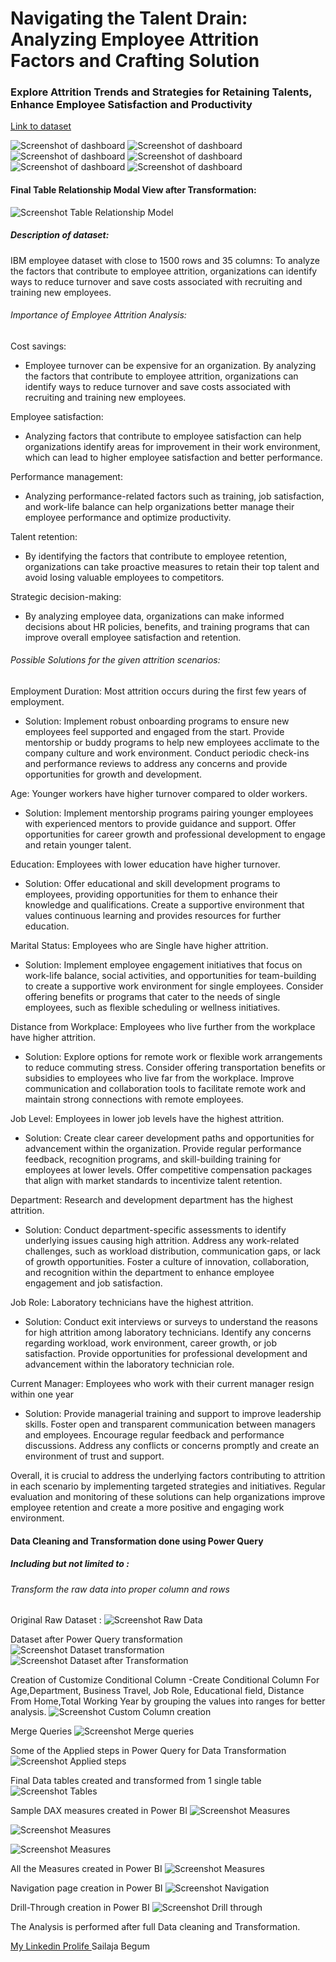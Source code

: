 # Navigating the Talent Drain: Analyzing Employee Attrition Factors and Crafting Solution

### Explore Attrition Trends and Strategies for Retaining Talents, Enhance Employee Satisfaction and Productivity

[Link to dataset](https://www.kaggle.com/datasets/rohitsahoo/employee?select=train.csv)

![Screenshot of dashboard](https://imgur.com/fWuU5en.jpg)
![Screenshot of dashboard](https://imgur.com/cAhYCWC.jpg)
![Screenshot of dashboard](https://imgur.com/8XkWBja.jpg)
![Screenshot of dashboard](https://imgur.com/GH6Xgva.jpg)
![Screenshot of dashboard](https://imgur.com/zBIVB7X.jpg)
![Screenshot of dashboard](https://imgur.com/mplUqP4.jpg)



#### Final Table Relationship Modal View after Transformation:

![Screenshot Table Relationship Model ](https://imgur.com/6Umjt8C.jpg)



##### Description of dataset:
IBM employee dataset with close to 1500 rows and 35 columns:
To analyze the factors that contribute to employee attrition, organizations can identify ways to reduce turnover and save costs associated with recruiting and training new employees.

###### Importance of Employee Attrition Analysis:
Cost savings:

- Employee turnover can be expensive for an organization. By analyzing the factors that contribute to employee attrition, organizations can identify ways to reduce turnover and save costs associated with recruiting and training new employees.

Employee satisfaction: 

- Analyzing factors that contribute to employee satisfaction can help organizations identify areas for improvement in their work environment, which can lead to higher employee satisfaction and better performance.

Performance management:
 - Analyzing performance-related factors such as training, job satisfaction, and work-life balance can help organizations better manage their employee performance and optimize productivity.
 
Talent retention: 

- By identifying the factors that contribute to employee retention, organizations can take proactive measures to retain their top talent and avoid losing valuable employees to competitors.

Strategic decision-making: 

- By analyzing employee data, organizations can make informed decisions about HR policies, benefits, and training programs that can improve overall employee satisfaction and retention.

###### Possible Solutions for the given attrition scenarios:

Employment Duration: Most attrition occurs during the first few years of employment.

- Solution: Implement robust onboarding programs to ensure new employees feel supported and engaged from the start. Provide mentorship or buddy programs to help new employees acclimate to the company culture and work environment. Conduct periodic check-ins and performance reviews to address any concerns and provide opportunities for growth and development.

Age: Younger workers have higher turnover compared to older workers.

- Solution: Implement mentorship programs pairing younger employees with experienced mentors to provide guidance and support. Offer opportunities for career growth and professional development to engage  and retain younger talent.

Education: Employees with lower education have higher turnover.

- Solution: Offer educational and skill development programs to employees, providing opportunities for them to enhance their knowledge and qualifications. Create a supportive environment that values continuous learning and provides resources for further education.

Marital Status: Employees who are Single have higher attrition.

- Solution: Implement employee engagement initiatives that focus on work-life balance, social activities, and opportunities for team-building to create a supportive work environment for single employees. Consider offering benefits or programs that cater to the needs of single employees, such as flexible scheduling or wellness initiatives.

Distance from Workplace: Employees who live further from the workplace have higher attrition.

 - Solution: Explore options for remote work or flexible work arrangements to reduce commuting stress. Consider offering transportation benefits or subsidies to employees who live far from the workplace. Improve communication and collaboration tools to facilitate remote work and maintain strong connections with remote employees.

Job Level: Employees in lower job levels have the highest attrition.

- Solution: Create clear career development paths and opportunities for advancement within the organization. Provide regular performance feedback, recognition programs, and skill-building training for employees at lower levels. Offer competitive compensation packages that align with market standards to incentivize talent retention.

Department: Research and development department has the highest attrition.

- Solution: Conduct department-specific assessments to identify underlying issues causing high attrition. Address any work-related challenges, such as workload distribution, communication gaps, or lack of growth opportunities. Foster a culture of innovation, collaboration, and recognition within the department to enhance employee engagement and job satisfaction.

Job Role: Laboratory technicians have the highest attrition.

- Solution: Conduct exit interviews or surveys to understand the reasons for high attrition among laboratory technicians. Identify any concerns regarding workload, work environment, career growth, or job satisfaction. Provide opportunities for professional development and advancement within the laboratory technician role.


Current Manager: Employees who work with their current manager resign within one year

- Solution: Provide managerial training and support to improve leadership skills. Foster open and transparent communication between managers and employees. Encourage regular feedback and performance discussions. Address any conflicts or concerns promptly and create an environment of trust and support.

Overall, it is crucial to address the underlying factors contributing to attrition in each scenario by implementing targeted strategies and initiatives. Regular evaluation and monitoring of these solutions can help organizations improve employee retention and create a more positive and engaging work environment.

#### Data Cleaning and Transformation done using Power Query 
##### Including but not limited to :

###### Transform the raw data into proper column and rows
Original Raw Dataset :
![Screenshot Raw Data ](https://imgur.com/D6kxFMG.jpg)

Dataset after Power Query transformation
![ Screenshot Dataset transformation](https://imgur.com/yItH7UB.jpg)
![Screenshot Dataset after Transformation](https://imgur.com/ifNBTaQ.jpg)

Creation of Customize Conditional Column -Create Conditional Column For Age,Department, Business Travel, Job Role, Educational field, Distance From Home,Total Working Year by grouping the values into ranges for better analysis.
![ Screenshot Custom Column creation](https://imgur.com/2fJ40Ji.jpg)

Merge Queries
![ Screenshot Merge queries](https://imgur.com/R48qU2S.jpg)

Some of the Applied steps in Power Query for Data Transformation
![ Screenshot Applied steps](https://imgur.com/PGMqWRW.jpg)

Final Data tables created and transformed from 1 single table
![ Screenshot Tables](https://imgur.com/T6dVrdp.jpg)

Sample DAX measures created in Power BI
![ Screenshot Measures](https://imgur.com/3GQCRkp.jpg)

![ Screenshot Measures ](https://imgur.com/lXNvFlU.jpg)

![ Screenshot Measures](https://imgur.com/4r8Xylt.jpg)

All the Measures created in Power BI
![ Screenshot Measures](https://imgur.com/1o9XUZJ.jpg)

Navigation page creation in Power BI
![ Screenshot Navigation ](https://imgur.com/3tGxGUG.jpg)

Drill-Through creation in Power BI
![ Screenshot Drill through](https://imgur.com/mXOz2Tt.jpg)

The Analysis is performed after full Data cleaning and Transformation.

[My Linkedin Prolife ](https://www.linkedin.com/in/sailaja-begum/)
Sailaja Begum
